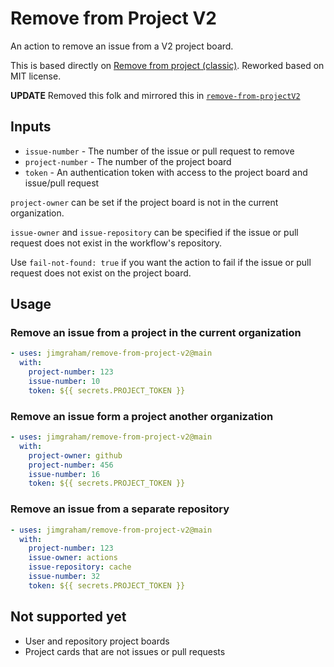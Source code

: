 # Remove from Project V2

An action to remove an issue from a V2 project board.

This is based directly on [Remove from project (classic)](https://github.com/joshmgross/remove-from-project-classic). Reworked based on MIT license.

**UPDATE** Removed this folk and mirrored this in [`remove-from-projectV2`](https://github.com/jimgraham/remove-from-projectV2)

## Inputs

- `issue-number` - The number of the issue or pull request to remove
- `project-number` - The number of the project board
- `token` - An authentication token with access to the project board and issue/pull request

`project-owner` can be set if the project board is not in the current organization.

`issue-owner` and `issue-repository` can be specified if the issue or pull request does not exist in the workflow's repository.

Use `fail-not-found: true` if you want the action to fail if the issue or pull request does not exist on the project board.

## Usage

### Remove an issue from a project in the current organization

```yaml
- uses: jimgraham/remove-from-project-v2@main
  with:
    project-number: 123
    issue-number: 10
    token: ${{ secrets.PROJECT_TOKEN }}
```

### Remove an issue form a project another organization

```yaml
- uses: jimgraham/remove-from-project-v2@main
  with:
    project-owner: github
    project-number: 456
    issue-number: 16
    token: ${{ secrets.PROJECT_TOKEN }}
```

### Remove an issue from a separate repository

```yaml
- uses: jimgraham/remove-from-project-v2@main
  with:
    project-number: 123
    issue-owner: actions
    issue-repository: cache
    issue-number: 32
    token: ${{ secrets.PROJECT_TOKEN }}
```

## Not supported yet

- User and repository project boards
- Project cards that are not issues or pull requests
